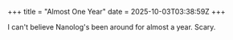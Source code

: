 +++
title = "Almost One Year"
date = 2025-10-03T03:38:59Z
+++

I can't believe Nanolog's been around for almost a year. Scary.
